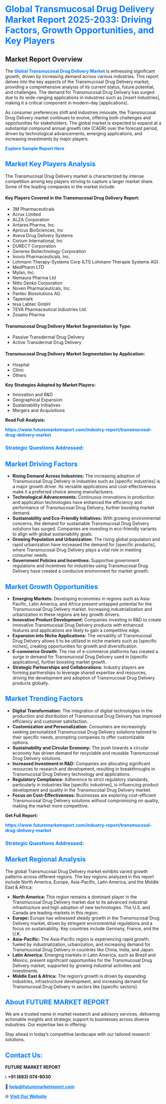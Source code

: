 <h1 style="color: #007BFF;">Global Transmucosal Drug Delivery Market Report 2025-2033: Driving Factors, Growth Opportunities, and Key Players</h1>

<section id="overview">
<h2>Market Report Overview</h2>
<p>The <a href="https://www.futuremarketreport.com/industry-report/transmucosal-drug-delivery-market" style="color: #007BFF; text-decoration: none;"><strong>Global Transmucosal Drug Delivery Market</strong></a> is witnessing significant growth, driven by increasing demand across various industries. This report delves into the key aspects of the Transmucosal Drug Delivery market, providing a comprehensive analysis of its current status, future potential, and challenges. The demand for Transmucosal Drug Delivery has surged due to its wide-ranging applications in industries such as [insert industries], making it a critical component in modern-day [applications].</p>
<p>As consumer preferences shift and industries innovate, the Transmucosal Drug Delivery market continues to evolve, offering both challenges and opportunities for stakeholders. The global market is expected to expand at a substantial compound annual growth rate (CAGR) over the forecast period, driven by technological advancements, emerging applications, and increasing investments by major players.</p>
</section>

<section id="overview">
<p><a href="https://www.futuremarketreport.com/request-sample/reportId=55027" style="color: #007BFF; text-decoration: none;"><strong>Explore Sample Report Here</strong></a></p>
</section>

<section id="key-players">
<h2 style="color: #007BFF;">Market Key Players Analysis</h2>
<p>The Transmucosal Drug Delivery market is characterized by intense competition among key players striving to capture a larger market share. Some of the leading companies in the market include:</p>
<h4>Key Players Covered in the Transmucosal Drug Delivery Report:</h4>
<ul><li>3M Pharmaceuticals</li><li>Acrux Limited</li><li>ALZA Corporation</li><li>Antares Pharma, Inc.</li><li>Apricus BioSciences, Inc</li><li>Aveva Drug Delivery Systems</li><li>Corium International, Inc</li><li>DURECT Corporation</li><li>Generex Biotechnology Corporation</li><li>Inovio Pharmaceuticals, Inc.</li><li>Lohmann Therapy-Systems Corp (LTS Lohmann Therapie Systeme AG)</li><li>MedPharm LTD</li><li>Mylan, Inc.</li><li>Nemaura Pharma Ltd</li><li>Nitto Denko Corporation</li><li>Noven Pharmaceuticals, Inc.</li><li>Pantec Biosolutions AG</li><li>Tapemark</li><li>tesa Labtec GmbH</li><li>TEVA Pharmaceutical Industries Ltd.</li><li>Zosano Pharma</li></ul>
<h4>Transmucosal Drug Delivery Market Segmentation by Type:</h4>
<ul><li>Passive Transdermal Drug Delivery</li><li>Active Transdermal Drug Delivery</li></ul>

<h4>Transmucosal Drug Delivery Market Segmentation by Application:</h4>
<ul><li>Hospital</li><li>Clinic</li><li>Others</li></ul>
<p><strong>Key Strategies Adopted by Market Players:</strong></p>
<ul>
<li>Innovation and R&D</li>
<li>Geographical Expansion</li>
<li>Sustainability Initiatives</li>
<li>Mergers and Acquisitions</li>
</ul>
</section>

<section>
<p><strong>Read Full Analysis: </strong></p><a href="https://www.futuremarketreport.com/industry-report/transmucosal-drug-delivery-market" style="color: #007BFF; text-decoration: none;"><strong>https://www.futuremarketreport.com/industry-report/transmucosal-drug-delivery-market</strong></a>
<h3 style="color: #007BFF;">Strategic Questions Addressed:</h3>
</section>

<section id="driving-factors">
<h2 style="color: #007BFF;">Market Driving Factors</h2>
<ul>
<li><strong>Rising Demand Across Industries:</strong> The increasing adoption of Transmucosal Drug Delivery in industries such as [specific industries] is a major growth driver. Its versatile applications and cost-effectiveness make it a preferred choice among manufacturers.</li>
<li><strong>Technological Advancements:</strong> Continuous innovations in production and application technologies have enhanced the efficiency and performance of Transmucosal Drug Delivery, further boosting market demand.</li>
<li><strong>Sustainability and Eco-Friendly Initiatives:</strong> With growing environmental concerns, the demand for sustainable Transmucosal Drug Delivery solutions has surged. Companies are investing in eco-friendly variants to align with global sustainability goals.</li>
<li><strong>Growing Population and Urbanization:</strong> The rising global population and rapid urbanization have increased the demand for [specific products], where Transmucosal Drug Delivery plays a vital role in meeting consumer needs.</li>
<li><strong>Government Policies and Incentives:</strong> Supportive government regulations and incentives for industries using Transmucosal Drug Delivery have created a conducive environment for market growth.</li>
</ul>
</section>

<section id="growth-opportunities">
<h2 style="color: #007BFF;">Market Growth Opportunities</h2>
<ul>
<li><strong>Emerging Markets:</strong> Developing economies in regions such as Asia-Pacific, Latin America, and Africa present untapped potential for the Transmucosal Drug Delivery market. Increasing industrialization and urbanization in these regions are key growth drivers.</li>
<li><strong>Innovative Product Development:</strong> Companies investing in R&D to create innovative Transmucosal Drug Delivery products with enhanced features and applications are likely to gain a competitive edge.</li>
<li><strong>Expansion into Niche Applications:</strong> The versatility of Transmucosal Drug Delivery allows it to be utilized in niche markets such as [specific niches], creating opportunities for growth and diversification.</li>
<li><strong>E-commerce Growth:</strong> The rise of e-commerce platforms has created a surge in demand for Transmucosal Drug Delivery used in [specific applications], further boosting market growth.</li>
<li><strong>Strategic Partnerships and Collaborations:</strong> Industry players are forming partnerships to leverage shared expertise and resources, driving the development and adoption of Transmucosal Drug Delivery products globally.</li>
</ul>
</section>

<section id="trending-factors">
<h2 style="color: #007BFF;">Market Trending Factors</h2>
<ul>
<li><strong>Digital Transformation:</strong> The integration of digital technologies in the production and distribution of Transmucosal Drug Delivery has improved efficiency and customer satisfaction.</li>
<li><strong>Customization and Personalization:</strong> Consumers are increasingly seeking personalized Transmucosal Drug Delivery solutions tailored to their specific needs, prompting companies to offer customizable options.</li>
<li><strong>Sustainability and Circular Economy:</strong> The push towards a circular economy has driven demand for recyclable and reusable Transmucosal Drug Delivery solutions.</li>
<li><strong>Increased Investment in R&D:</strong> Companies are allocating significant resources to research and development, resulting in breakthroughs in Transmucosal Drug Delivery technology and applications.</li>
<li><strong>Regulatory Compliance:</strong> Adherence to strict regulatory standards, particularly in industries like [specific industries], is influencing product development and quality in the Transmucosal Drug Delivery market.</li>
<li><strong>Focus on Cost-Effectiveness:</strong> Businesses are exploring cost-efficient Transmucosal Drug Delivery solutions without compromising on quality, making the market more competitive.</li>
</ul>
</section>

<section>
<p><strong>Get Full Report: </strong></p><a href="https://www.futuremarketreport.com/industry-report/transmucosal-drug-delivery-market" style="color: #007BFF; text-decoration: none;"><strong>https://www.futuremarketreport.com/industry-report/transmucosal-drug-delivery-market</strong></a>
<h3 style="color: #007BFF;">Strategic Questions Addressed:</h3>
</section>


<section id="regional-analysis">
<h2 style="color: #007BFF;">Market Regional Analysis</h2>
<p>The global Transmucosal Drug Delivery market exhibits varied growth patterns across different regions. The key regions analyzed in this report include North America, Europe, Asia-Pacific, Latin America, and the Middle East & Africa:</p>
<ul>
<li><strong>North America:</strong> This region remains a dominant player in the Transmucosal Drug Delivery market due to its advanced industrial infrastructure and high adoption of new technologies. The U.S. and Canada are leading markets in this region.</li>
<li><strong>Europe:</strong> Europe has witnessed steady growth in the Transmucosal Drug Delivery market, driven by stringent environmental regulations and a focus on sustainability. Key countries include Germany, France, and the U.K.</li>
<li><strong>Asia-Pacific:</strong> The Asia-Pacific region is experiencing rapid growth, fueled by industrialization, urbanization, and increasing demand for Transmucosal Drug Delivery in countries like China, India, and Japan.</li>
<li><strong>Latin America:</strong> Emerging markets in Latin America, such as Brazil and Mexico, present significant opportunities for the Transmucosal Drug Delivery market, supported by growing industrial activities and investments.</li>
<li><strong>Middle East & Africa:</strong> The region’s growth is driven by expanding industries, infrastructure development, and increasing demand for Transmucosal Drug Delivery in sectors like [specific sectors].</li>
</ul>
</section>

<footer>
<h2 style="color: #007BFF;">About FUTURE MARKET REPORT</h2>
<p>We are a trusted name in market research and advisory services, delivering actionable insights and strategic support to businesses across diverse industries. Our expertise lies in offering:</p>

<p>Stay ahead in today’s competitive landscape with our tailored research solutions.</p>

<h2 style="color: #007BFF;">Contact Us:</h2>
<p><strong>FUTURE MARKET REPORT</strong></p>
<p>📞 <strong>+91 (883) 074-8030</strong></p>
<p>📧 <strong><a href="mailto:help@futuremarketreport.com" style="color: #007BFF;">help@futuremarketreport.com</a></strong></p>
<p>🌐 <strong><a href="https://www.futuremarketreport.com/" style="color: #007BFF;">Visit Our Website</a></strong></p>
</footer>
